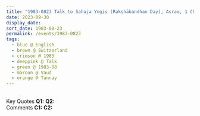 ```yaml
---
title: "1983-0823 Talk to Sahaja Yogis (Rakṣhābandhan Day), Asram, 1 Chemin du Joran, Tannay (13 kms N of Geneva), Vaud, Switzerland"
date: 2023-09-30
display_date: 
sort_date: 1983-08-23
permalink: /events/1983-0823
tags:
  - blue @ English
  - brown @ Switzerland
  - crimson @ 1983
  - deeppink @ Talk
  - green @ 1983-08
  - maroon @ Vaud
  - orange @ Tannay
---
```


<br>

<wave-list>
  <list-title color="DarkSeaGreen" width="55">Key Quotes</list-title>
  <list-item color="BlanchedAlmond" width="280"><b>Q1:</b> <i></i></list-item>
  <list-item color="Lavender" width="280"><b>Q2:</b> <i></i></list-item>
</wave-list>

<br>

<wave-list>
  <list-title color="DarkSeaGreen" width="55">Comments</list-title>
  <list-item color="BlanchedAlmond" width="280"><b>C1:</b> <i></i></list-item>
  <list-item color="Lavender" width="280"><b>C2:</b> <i></i></list-item>
</wave-list>